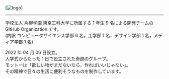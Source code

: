 [![logo](/profile/image/tut22.png)]

<hr>

学校法人 片柳学園 東京工科大学に所属する 1 年生 9 名による開発チームの GitHub Organization です。  
(内訳 コンピュータサイエンス学部 6 名，工学部 1 名，デザイン学部 1 名，メディア学部 1 名)  
  
2022 年 04 月 06 日設立。  
入学式からたった 1 日で設立された奇跡のグループ。  
モットーは「欲しい物がまだないなら，作ればいいじゃない」。  
その精神で日々の生活に便利そうなものを制作しています。  
